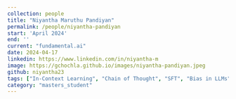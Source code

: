 ```yaml
---
collection: people
title: "Niyantha Maruthu Pandiyan"
permalink: /people/niyantha-pandiyan
start: 'April 2024'
end: ''
current: "fundamental.ai"
date: 2024-04-17
linkedin: https://www.linkedin.com/in/niyantha-m
image: https://gchochla.github.io/images/niyantha-pandiyan.jpeg
github: niyantha23
tags: ["In-Context Learning", "Chain of Thought", "SFT", "Bias in LLMs"]
category: "masters_student"
---
```

